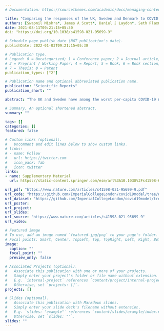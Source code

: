 ```yaml
---
# Documentation: https://sourcethemes.com/academic/docs/managing-content/

title: "Comparing the responses of the UK, Sweden and Denmark to COVID-19 using counterfactual modelling"
authors: [Swapnil Mishra*, James A Scott*, Daniel J Laydon*, Seth Flaxman*, Axel Gandy, Thomas A Mellan, H Juliette T Unwin, Michaela Vollmer, Helen Coupland, Oliver Ratmann, Melodie Monod, Harrison H Zhu, Anne Cori, Katy AM Gaythorpe, Lilith K Whittles, Charles Whittaker, Christl A Donnelly, Neil M Ferguson*, Samir Bhatt*]
date: 2021-08-11T09:21:15+05:30
doi: "https://doi.org/10.1038/s41598-021-95699-9"

# Schedule page publish date (NOT publication's date).
publishDate: 2022-01-03T09:21:15+05:30

# Publication type.
# Legend: 0 = Uncategorized; 1 = Conference paper; 2 = Journal article;
# 3 = Preprint / Working Paper; 4 = Report; 5 = Book; 6 = Book section;
# 7 = Thesis; 8 = Patent
publication_types: ["2"]

# Publication name and optional abbreviated publication name.
publication: "Scientific Reports"
publication_short: ""

abstract: "The UK and Sweden have among the worst per-capita COVID-19 mortality in Europe. Sweden stands out for its greater reliance on voluntary, rather than mandatory, control measures. We explore how the timing and effectiveness of control measures in the UK, Sweden and Denmark shaped COVID-19 mortality in each country, using a counterfactual assessment: what would the impact have been, had each country adopted the others’ policies? Using a Bayesian semi-mechanistic model without prior assumptions on the mechanism or effectiveness of interventions, we estimate the time-varying reproduction number for the UK, Sweden and Denmark from daily mortality data. We use two approaches to evaluate counterfactuals which transpose the transmission profile from one country onto another, in each country’s first wave from 13th March (when stringent interventions began) until 1st July 2020. UK mortality would have approximately doubled had Swedish policy been adopted, while Swedish mortality would have more than halved had Sweden adopted UK or Danish strategies. Danish policies were most effective, although differences between the UK and Denmark were significant for one counterfactual approach only. Our analysis shows that small changes in the timing or effectiveness of interventions have disproportionately large effects on total mortality within a rapidly growing epidemic."

# Summary. An optional shortened abstract.
summary: ""

tags: []
categories: []
featured: false

# Custom links (optional).
#   Uncomment and edit lines below to show custom links.
# links:
# - name: Follow
#   url: https://twitter.com
#   icon_pack: fab
#   icon: twitter
links:
- name: Supplementary Material
  url: https://static-content.springer.com/esm/art%3A10.1038%2Fs41598-021-95699-9/MediaObjects/41598_2021_95699_MOESM1_ESM.pdf

url_pdf: "https://www.nature.com/articles/s41598-021-95699-9.pdf"
url_code: "https://github.com/ImperialCollegeLondon/covid19model/tree/whatif/whatif"
url_dataset: "https://github.com/ImperialCollegeLondon/covid19model/tree/whatif/whatif"
url_poster:
url_project:
url_slides:
url_source: "https://www.nature.com/articles/s41598-021-95699-9"
url_video:

# Featured image
# To use, add an image named `featured.jpg/png` to your page's folder. 
# Focal points: Smart, Center, TopLeft, Top, TopRight, Left, Right, BottomLeft, Bottom, BottomRight.
image:
  caption: ""
  focal_point: ""
  preview_only: false

# Associated Projects (optional).
#   Associate this publication with one or more of your projects.
#   Simply enter your project's folder or file name without extension.
#   E.g. `internal-project` references `content/project/internal-project/index.md`.
#   Otherwise, set `projects: []`.
projects: []

# Slides (optional).
#   Associate this publication with Markdown slides.
#   Simply enter your slide deck's filename without extension.
#   E.g. `slides: "example"` references `content/slides/example/index.md`.
#   Otherwise, set `slides: ""`.
slides: ""
---
```

